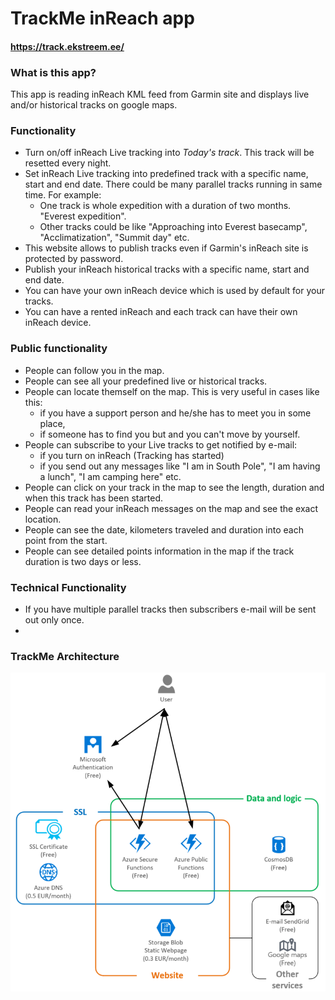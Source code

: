 # TrackMe inReach app
#### https://track.ekstreem.ee/
### What is this app?  
This app is reading inReach KML feed from Garmin site and displays live and/or historical tracks on google maps.
### Functionality
* Turn on/off inReach Live tracking into *Today's track*. This track will be resetted every night.
* Set inReach Live tracking into predefined track with a specific name, start and end date. There could be many parallel tracks running in same time. For example:
  * One track is whole expedition with a duration of two months. "Everest expedition".
  * Other tracks could be like "Approaching into Everest basecamp", "Acclimatization", "Summit day" etc.
* This website allows to publish tracks even if Garmin's inReach site is protected by password.
* Publish your inReach historical tracks with a specific name, start and end date.
* You can have your own inReach device which is used by default for your tracks.
* You can have a rented inReach and each track can have their own inReach device.
### Public functionality
* People can follow you in the map.
* People can see all your predefined live or historical tracks. 
* People can locate themself on the map. This is very useful in cases like this: 
  * if you have a support person and he/she has to meet you in some place,
  * if someone has to find you but and you can't move by yourself.
* People can subscribe to your Live tracks to get notified by e-mail:
  * if you turn on inReach (Tracking has started)
  * if you send out any messages like "I am in South Pole", "I am having a lunch", "I am camping here" etc.
* People can click on your track in the map to see the length, duration and when this track has been started.
* People can read your inReach messages on the map and see the exact location.
* People can see the date, kilometers traveled and duration into each point from the start.
* People can see detailed points information in the map if the track duration is two days or less.
### Technical Functionality
* If you have multiple parallel tracks then subscribers e-mail will be sent out only once.
* 
### TrackMe Architecture

![Track Me Web Site](TrackMeWebSite.png)



